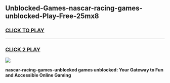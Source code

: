 
## Unblocked-Games-nascar-racing-games-unblocked-Play-Free-25mx8
<h3>
<a href="https://premium76.site?title=nascar-racing-games-unblocked&ref=10A">CLICK TO PLAY</a></h3>
<hr>

<h3>
<a href="https://premium76.site?title=nascar-racing-games-unblocked&ref=10A">CLICK 2 PLAY</a>
  
</h3>

<a href="https://premium76.site?title=nascar-racing-games-unblocked&ref=10A"><img src="https://clearcache.store/games.png"></a>


**nascar-racing-games-unblocked games unblocked: Your Gateway to Fun and Accessible Online Gaming**
